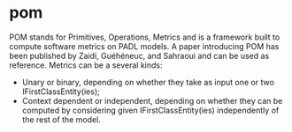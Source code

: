 # pom
POM stands for Primitives, Operations, Metrics and is a framework built to compute software metrics on PADL models. A paper introducing POM has been published by Zaidi, Guéhéneuc, and Sahraoui and can be used as reference. Metrics can be a several kinds: 

* Unary or binary, depending on whether they take as input one or two IFirstClassEntity(ies);
* Context dependent or independent, depending on whether they can be computed by considering given IFirstClassEntity(ies) independently of the rest of the model.
